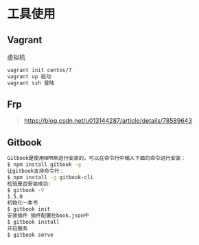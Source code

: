 # 工具使用

## Vagrant
虚拟机
```bash
vagrant init centos/7
vagrant up 启动
vagrant ssh 登陆
```

## Frp
> https://blog.csdn.net/u013144287/article/details/78589643



## Gitbook
```bash
Gitbook是使用NPM来进行安装的，可以在命令行中输入下面的命令进行安装：
$ npm install gitbook -g
让gitbook支持命令行：
$ npm install -g gitbook-cli
检验是否安装成功:
$ gitbook -V
1.5.0
初始化一本书
$ gitbook init
安装插件 插件配置在book.json中
$ gitbook install
开启服务
$ gitbook serve
```


